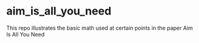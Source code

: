 # aim_is_all_you_need
This repo illustrates the basic math used at certain points in the paper Aim Is All You Need
